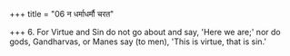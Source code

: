 +++
title = "06 न धर्माधर्मौ चरत"

+++
6. For Virtue and Sin do not go about and say, 'Here we are;' nor do gods, Gandharvas, or Manes say (to men), 'This is virtue, that is sin.'
